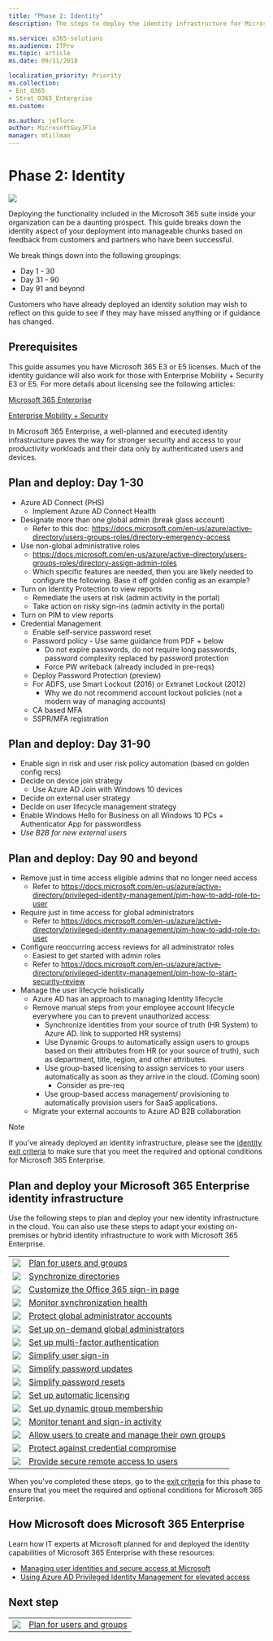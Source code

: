 ```yaml
---
title: "Phase 2: Identity"
description: The steps to deploy the identity infrastructure for Microsoft 365 Enterprise.

ms.service: o365-solutions
ms.audience: ITPro
ms.topic: article
ms.date: 09/11/2018

localization_priority: Priority
ms.collection: 
- Ent_O365
- Strat_O365_Enterprise
ms.custom:

ms.author: joflore
author: MicrosoftGuyJFlo
manager: mtillman
---
```

# Phase 2: Identity

![](./media/deploy-foundation-infrastructure/identity_icon.png)

Deploying the functionality included in the Microsoft 365 suite inside your organization can be a daunting prospect. This guide breaks down the identity aspect of your deployment into manageable chunks based on feedback from customers and partners who have been successful.

We break things down into the following groupings:

* Day 1 - 30
* Day 31 - 90
* Day 91 and beyond

Customers who have already deployed an identity solution may wish to reflect on this guide to see if they may have missed anything or if guidance has changed.

## Prerequisites

This guide assumes you have Microsoft 365 E3 or E5 licenses. Much of the identity guidance will also work for those with Enterprise Mobility + Security E3 or E5. For more details about licensing see the following articles:

[Microsoft 365 Enterprise](https://www.microsoft.com/licensing/product-licensing/microsoft-365-enterprise.aspx)

[Enterprise Mobility + Security](https://www.microsoft.com/licensing/product-licensing/enterprise-mobility-security.aspx)

In Microsoft 365 Enterprise, a well-planned and executed identity infrastructure paves the way for stronger security and access to your productivity workloads and their data only by authenticated users and devices.

## Plan and deploy: Day 1-30

* Azure AD Connect (PHS)
   * Implement Azure AD Connect Health
* Designate more than one global admin (break glass account)
   * Refer to this doc: https://docs.microsoft.com/en-us/azure/active-directory/users-groups-roles/directory-emergency-access
* Use non-global administrative roles
   * https://docs.microsoft.com/en-us/azure/active-directory/users-groups-roles/directory-assign-admin-roles
   * Which specific features are needed, then you are likely needed to configure the following. Base it off golden config as an example?
* Turn on Identity Protection to view reports
   * Remediate the users at risk (admin activity in the portal)
   * Take action on risky sign-ins (admin activity in the portal)
* Turn on PIM to view reports
* Credential Management
   * Enable self-service password reset
   * Password policy - Use same guidance from PDF + below
      * Do not expire passwords, do not require long passwords, password complexity replaced by password protection
      * Force PW writeback (already included in pre-reqs)
   * Deploy Password Protection (preview)
   * For ADFS, use Smart Lockout (2016) or Extranet Lockout (2012)
      * Why we do not recommend account lockout policies (not a modern way of managing accounts)
   * CA based MFA
   * SSPR/MFA registration

## Plan and deploy: Day 31-90

* Enable sign in risk and user risk policy automation (based on golden config recs)
* Decide on device join strategy
   * Use Azure AD Join with Windows 10 devices
* Decide on external user strategy
* Decide on user lifecycle management strategy
* Enable Windows Hello for Business on all Windows 10 PCs + Authenticator App for passwordless
* *Use B2B for new external users*

## Plan and deploy: Day 90 and beyond

* Remove just in time access eligible admins that no longer need access
   * Refer to https://docs.microsoft.com/en-us/azure/active-directory/privileged-identity-management/pim-how-to-add-role-to-user
* Require just in time access for global administrators
   * Refer to https://docs.microsoft.com/en-us/azure/active-directory/privileged-identity-management/pim-how-to-add-role-to-user
* Configure reoccurring access reviews for all administrator roles
   * Easiest to get started with admin roles
   * Refer to https://docs.microsoft.com/en-us/azure/active-directory/privileged-identity-management/pim-how-to-start-security-review
* Manage the user lifecycle holistically
   * Azure AD has an approach to managing Identity lifecycle
   * Remove manual steps from your employee account lifecycle everywhere you can to prevent unauthorized access:
      * Synchronize identities from your source of truth (HR System) to Azure AD. link to supported HR systems)
      * Use Dynamic Groups to automatically assign users to groups based on their attributes from HR (or your source of truth), such as department, title, region, and other attributes.
      * Use group-based licensing to assign services to your users automatically as soon as they arrive in the cloud. (Coming soon)
         * Consider as pre-req
      * Use group-based access management/ provisioning to automatically provision users for SaaS applications.
   * Migrate your external accounts to Azure AD B2B collaboration








>[!Note]
>If you’ve already deployed an identity infrastructure, please see the [identity exit criteria](identity-exit-criteria.md) to make sure that you meet the required and optional conditions for Microsoft 365 Enterprise.
>

## Plan and deploy your Microsoft 365 Enterprise identity infrastructure 

Use the following steps to plan and deploy your new identity infrastructure in the cloud. You can also use these steps to adapt your existing on-premises or hybrid identity infrastructure to work with Microsoft 365 Enterprise. 


|||
|:-------|:-----|
|![](./media/stepnumbers/Step1.png)| [Plan for users and groups](identity-plan-users-groups.md) |
|![](./media/stepnumbers/Step2.png)| [Synchronize directories](identity-azure-ad-connect.md) |
|![](./media/stepnumbers/Step3.png)| [Customize the Office 365 sign-in page](identity-customize-office-365-sign-in.md) |
|![](./media/stepnumbers/Step4.png)| [Monitor synchronization health](identity-azure-ad-connect-health.md) |
|![](./media/stepnumbers/Step5.png)| [Protect global administrator accounts](identity-designate-protect-admin-accounts.md) |
|![](./media/stepnumbers/Step6.png)| [Set up on-demand global administrators](identity-privileged-identity-management.md) |
|![](./media/stepnumbers/Step7.png)| [Set up multi-factor authentication](identity-multi-factor-authentication.md) |
|![](./media/stepnumbers/Step8.png)| [Simplify user sign-in](identity-single-sign-on.md) |
|![](./media/stepnumbers/Step9.png)| [Simplify password updates](identity-password-writeback.md) |
|![](./media/stepnumbers/Step10.png)| [Simplify password resets](identity-password-reset.md) |
|![](./media/stepnumbers/Step11.png)| [Set up automatic licensing](identity-group-based-licensing.md) |
|![](./media/stepnumbers/Step12.png)| [Set up dynamic group membership](identity-automatic-group-membership.md) |
|![](./media/stepnumbers/Step13.png)| [Monitor tenant and sign-in activity](identity-azure-ad-access-usage-reporting.md) |
|![](./media/stepnumbers/Step14.png)| [Allow users to create and manage their own groups](identity-self-service-group-management.md) |
|![](./media/stepnumbers/Step15.png)| [Protect against credential compromise](identity-azure-ad-identity-protection.md) |
|![](./media/stepnumbers/Step16.png)| [Provide secure remote access to users](identity-azure-ad-application-proxy.md) |

When you've completed these steps, go to the [exit criteria](identity-exit-criteria.md) for this phase to ensure that you meet the required and optional conditions for Microsoft 365 Enterprise.

## How Microsoft does Microsoft 365 Enterprise

Learn how IT experts at Microsoft planned for and deployed the identity capabilities of Microsoft 365 Enterprise with these resources:

- [Managing user identities and secure access at Microsoft](https://www.microsoft.com/itshowcase/Article/Content/931/Managing-user-identities-and-secure-access-at-Microsoft)
- [Using Azure AD Privileged Identity Management for elevated access](https://www.microsoft.com/itshowcase/Article/Content/887/Using-Azure-AD-Privileged-Identity-Management-for-elevated-access)

## Next step

|||
|:-------|:-----|
|![](./media/stepnumbers/Step1.png)| [Plan for users and groups](identity-plan-users-groups.md) |
